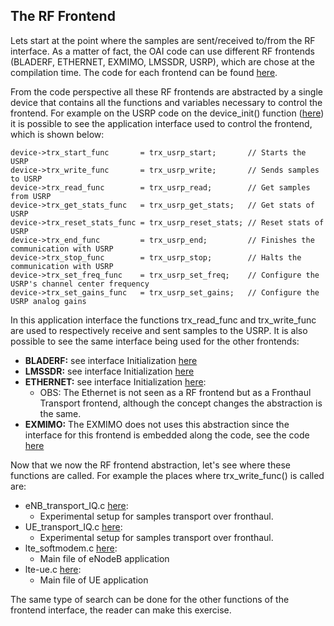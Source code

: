 ## The RF Frontend

Lets start at the point where the samples are sent/received to/from the RF interface. 
As a matter of fact, the OAI code can use different RF frontends (BLADERF,   ETHERNET,  EXMIMO,  LMSSDR,  USRP), which are chose at the compilation time. The code for each frontend can be found  [here](https://gitlab.eurecom.fr/oai/openairinterface5g/tree/master/targets/ARCH).

From the code perspective all these RF frontends are abstracted by a single device that contains all the functions and variables necessary to control the frontend. For example on the USRP code on the device_init() function ([here](https://gitlab.eurecom.fr/oai/openairinterface5g/blob/master/targets/ARCH/USRP/USERSPACE/LIB/usrp_lib.cpp#L486)) it is possible to see the application interface used to control the frontend, which is shown below:

```
device->trx_start_func       = trx_usrp_start;       // Starts the USRP 
device->trx_write_func       = trx_usrp_write;       // Sends samples to USRP
device->trx_read_func        = trx_usrp_read;        // Get samples from USRP
device->trx_get_stats_func   = trx_usrp_get_stats;   // Get stats of USRP
device->trx_reset_stats_func = trx_usrp_reset_stats; // Reset stats of USRP
device->trx_end_func         = trx_usrp_end;         // Finishes the communication with USRP
device->trx_stop_func        = trx_usrp_stop;        // Halts the communication with USRP
device->trx_set_freq_func    = trx_usrp_set_freq;    // Configure the USRP's channel center frequency
device->trx_set_gains_func   = trx_usrp_set_gains;   // Configure the USRP analog gains
```

In this application interface the functions trx_read_func and trx_write_func are used to respectively receive and sent samples to the USRP.
It is also possible to see the same interface being used for the other frontends:

* **BLADERF:** see interface Initialization  [here](https://gitlab.eurecom.fr/oai/openairinterface5g/blob/master/targets/ARCH/BLADERF/USERSPACE/LIB/bladerf_lib.c#L1080)
* **LMSSDR:** see interface Initialization [here](https://gitlab.eurecom.fr/oai/openairinterface5g/blob/master/targets/ARCH/LMSSDR/USERSPACE/LIB/lms_lib.cpp#L446)
* **ETHERNET:** see interface Initialization [here](https://gitlab.eurecom.fr/oai/openairinterface5g/blob/master/targets/ARCH/ETHERNET/USERSPACE/LIB/ethernet_lib.c#L323): 
	* OBS: The Ethernet is not seen as a RF frontend but as a Fronthaul Transport frontend, although the concept changes the abstraction is the same.
* **EXMIMO:** The EXMIMO does not uses this abstraction since the interface for this frontend is embedded along the code, see the code [here](https://gitlab.eurecom.fr/oai/openairinterface5g/blob/master/targets/ARCH/EXMIMO/USERSPACE/LIB/openair0_lib.c)

Now that we now the RF frontend abstraction, let's see where these functions are called. For example the places where trx_write_func() is called are:

* eNB_transport_IQ.c [here](https://gitlab.eurecom.fr/oai/openairinterface5g/blob/master/targets/RT/USER/UE_transport_IQ.c#L390): 
	* Experimental setup for samples transport over fronthaul.
* UE_transport_IQ.c [here](https://gitlab.eurecom.fr/oai/openairinterface5g/blob/master/targets/RT/USER/eNB_transport_IQ.c#L459): 
	* Experimental setup for samples transport over fronthaul.
* lte_softmodem.c [here](https://gitlab.eurecom.fr/oai/openairinterface5g/blob/master/targets/RT/USER/lte-softmodem.c#L2110): 
	* Main file of eNodeB application
* lte-ue.c [here](https://gitlab.eurecom.fr/oai/openairinterface5g/blob/master/targets/RT/USER/lte-ue.c#L1345): 
	* Main file of UE application

The same type of search can be done for the other functions of the frontend interface, the reader can make this exercise.
